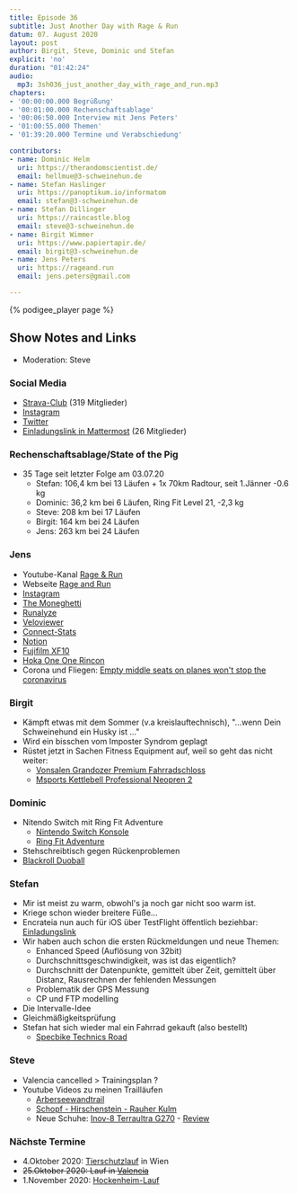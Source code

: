 ```yaml
---
title: Episode 36
subtitle: Just Another Day with Rage & Run
datum: 07. August 2020
layout: post
author: Birgit, Steve, Dominic und Stefan
explicit: 'no'
duration: "01:42:24"
audio:
  mp3: 3sh036_just_another_day_with_rage_and_run.mp3
chapters:
- '00:00:00.000 Begrüßung'
- '00:01:00.000 Rechenschaftsablage'
- '00:06:50.000 Interview mit Jens Peters'
- '01:00:55.000 Themen'
- '01:39:20.000 Termine und Verabschiedung'

contributors:
- name: Dominic Helm
  uri: https://therandomscientist.de/
  email: hellmue@3-schweinehun.de
- name: Stefan Haslinger
  uri: https://panoptikum.io/informatom
  email: stefan@3-schweinehun.de
- name: Stefan Dillinger
  uri: https://raincastle.blog
  email: steve@3-schweinehun.de
- name: Birgit Wimmer
  uri: https://www.papiertapir.de/
  email: birgit@3-schweinehun.de
- name: Jens Peters
  uri: https://rageand.run
  email: jens.peters@gmail.com

---
```


{% podigee_player page %}

## Show Notes and Links

* Moderation: Steve

### Social Media

* [Strava-Club](https://www.strava.com/clubs/3schweinehunde) (319 Mitglieder)
* [Instagram](https://www.instagram.com/3_schweinehunde/)
* [Twitter](https://twitter.com/3schweinehunde)
* [Einladungslink in Mattermost](https://mattermost.informatom.com/signup_user_complete/?id=pniz51hpoiyqumcdeu11463o8h) 
  (26 Mitglieder)

### Rechenschaftsablage/State of the Pig

* 35 Tage seit letzter Folge am 03.07.20
  * Stefan: 106,4 km bei 13 Läufen + 1x 70km Radtour, seit 1.Jänner -0.6 kg
  * Dominic: 36,2 km bei 6 Läufen, Ring Fit Level 21, -2,3 kg
  * Steve: 208 km bei 17 Läufen
  * Birgit: 164 km bei 24 Läufen
  * Jens: 263 km bei 24 Läufen

### Jens

* Youtube-Kanal [Rage & Run](https://www.youtube.com/channel/UC1cFLnaWdO4AHNoPxbq6m1A)
* Webseite [Rage and Run](https://rageand.run/)
* [Instagram](https://www.instagram.com/rageand.run/)
* [The Moneghetti](https://blog.strava.com/de/wow-the-moneghetti-9402/)
* [Runalyze](https://runalyze.com/?_locale=de)
* [Veloviewer](https://veloviewer.com/)
* [Connect-Stats](https://apps.apple.com/app/apple-store/id581697248)
* [Notion](https://www.notion.so)
* [Fujifilm XF10](https://www.amazon.de/Fujifilm-XF10-Digitalkamera-Megapixel-schwarz/dp/B07FS8S9S2)
* [Hoka One One Rincon](https://www.runnersworld.de/laufschuhe/hoka-one-one-rincon/)
* Corona und Fliegen: [Empty middle seats on planes won't stop the coronavirus](https://www.youtube.com/watch?v=9Em0FSsI_VU)

### Birgit

* Kämpft etwas mit dem Sommer (v.a kreislauftechnisch), "...wenn Dein Schweinehund ein Husky ist ..."
* Wird ein bisschen vom Imposter Syndrom geplagt
* Rüstet jetzt in Sachen Fitness Equipment auf, weil so geht das nicht weiter:
  * [Vonsalen Grandozer Premium Fahrradschloss](https://amzn.to/33BVboV)
  * [Msports Kettlebell Professional Neopren 2](https://amzn.to/3ih4SNN)

### Dominic

* Nitendo Switch mit Ring Fit Adventure
  * [Nintendo Switch Konsole](https://amzn.to/33BoZlD)
  * [Ring Fit Adventure](https://amzn.to/30EDPGl)
* Stehschreibtisch gegen Rückenproblemen
* [Blackroll Duoball](https://amzn.to/3kp8PSk)

### Stefan

* Mir ist meist zu warm, obwohl's ja noch gar nicht soo warm ist.
* Kriege schon wieder breitere Füße...
* Encrateia nun auch für iOS über TestFlight öffentlich beziehbar:
  [Einladungslink](https://testflight.apple.com/join/RzIM0Yr3)
* Wir haben auch schon die ersten Rückmeldungen und neue Themen:
  * Enhanced Speed (Auflösung von 32bit)
  * Durchschnittsgeschwindigkeit, was ist das eigentlich?
  * Durchschnitt der Datenpunkte, gemittelt über Zeit, gemittelt über Distanz, 
    Rausrechnen der fehlenden Messungen
  * Problematik der GPS Messung
  * CP und FTP modelling
* Die Intervalle-Idee
* Gleichmäßigkeitsprüfung
* Stefan hat sich wieder mal ein Fahrrad gekauft (also bestellt)
  * [Specbike Technics Road](https://specbiketechnics.com/de/shop/zweiradriges-liegerad-road)

### Steve

* Valencia cancelled > Trainingsplan ?
* Youtube Videos zu meinen Trailläufen
  * [Arberseewandtrail](https://youtu.be/W4YSJA2AR10)
  * [Schopf - Hirschenstein - Rauher Kulm](https://youtu.be/6_o4I1SRyh8)
  * Neue Schuhe: [Inov-8 Terraultra G270](https://www.inov-8.com/eu/terraultra-g-270) - 
    [Review](https://youtu.be/WQ12auEELaE)

### Nächste Termine

* 4.Oktober 2020: [Tierschutzlauf](https://www.tierschutzlauf.at/) in Wien
* ~~25.Oktober 2020: Lauf in [Valencia](https://www.valenciaciudaddelrunning.com)~~
* 1.November 2020: [Hockenheim-Lauf](https://www.asgtria-hockenheim.de/hockenheim-lauf/allg-infos/)
